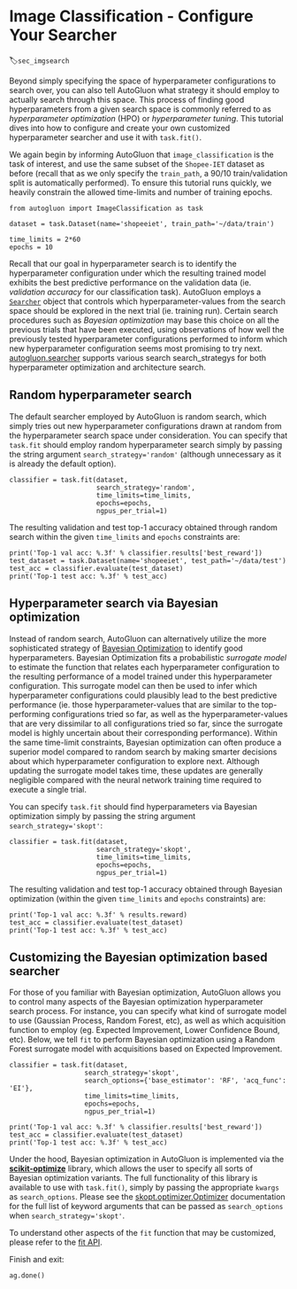 # Image Classification - Configure Your Searcher
:label:`sec_imgsearch`


Beyond simply specifying the space of hyperparameter configurations to search over, you can also tell AutoGluon what strategy it should employ to actually search through this space.  This process of finding good hyperparameters from a given search space is commonly referred to as *hyperparameter optimization* (HPO) or *hyperparameter tuning*.  This tutorial dives into how to configure and create your own customized hyperparameter searcher and use it with `task.fit()`.

We again begin by informing AutoGluon that `image_classification` is the task of interest, and  use the same subset of the `Shopee-IET` dataset as before (recall that as we only specify the `train_path`, a 90/10 train/validation split is automatically performed).  To ensure this tutorial runs quickly, we heavily constrain the allowed time-limits and number of training epochs.

```{.python .input}
from autogluon import ImageClassification as task

dataset = task.Dataset(name='shopeeiet', train_path='~/data/train')

time_limits = 2*60
epochs = 10
```

Recall that our goal in hyperparameter search is to identify the hyperparameter configuration under which the resulting trained model exhibits the best predictive performance on the validation data (ie. *validation accuracy* for our classification task).  AutoGluon employs a [`Searcher`](../api/autogluon.searcher.html) object that controls which hyperparameter-values from the search space should be explored in the next trial (ie. training run). Certain search procedures such as *Bayesian optimization* may base this choice on all the previous trials that have been executed, using observations of how well the previously tested hyperparameter configurations performed to inform which new hyperparameter configuration seems most promising to try next.  [autogluon.searcher](../api/autogluon.searcher.html) supports various search search_strategys for both hyperparameter optimization and architecture search. 

## Random hyperparameter search

The default searcher employed by AutoGluon is random search, which simply tries out new hyperparameter configurations drawn at random from the hyperparameter search space under consideration. You can specify that `task.fit` should employ random hyperparameter search simply by passing the string argument `search_strategy='random'` (although unnecessary as it is already the default option).

```{.python .input}
classifier = task.fit(dataset,
                      search_strategy='random',
                      time_limits=time_limits,
                      epochs=epochs,
                      ngpus_per_trial=1)
```

The resulting validation and test top-1 accuracy obtained through random search within the given `time_limits` and `epochs` constraints are:

```{.python .input}
print('Top-1 val acc: %.3f' % classifier.results['best_reward'])
test_dataset = task.Dataset(name='shopeeiet', test_path='~/data/test')
test_acc = classifier.evaluate(test_dataset)
print('Top-1 test acc: %.3f' % test_acc)
```

## Hyperparameter search via Bayesian optimization

Instead of random search, AutoGluon can alternatively utilize the more sophisticated strategy of [Bayesian Optimization](../api/autogluon.searcher.html) to identify good hyperparameters.  Bayesian Optimization fits a probabilistic *surrogate model* to estimate the function that relates each hyperparameter configuration to the resulting performance of a model trained under this hyperparameter configuration. This surrogate model can then be used to infer which hyperparameter configurations could plausibly lead to the best predictive performance (ie. those hyperparameter-values that are similar to the top-performing configurations tried so far, as well as the hyperparameter-values that are very dissimilar to all configurations tried so far, since the surrogate model is highly uncertain about their corresponding performance). Within the same time-limit constraints, Bayesian optimization can often produce a superior model  compared to random search by making smarter decisions about which hyperparameter configuration to explore next. Although updating the surrogate model takes time, these updates are generally negligible compared with the neural network training time required to execute a single trial. 

You can specify `task.fit` should find hyperparameters via Bayesian optimization simply by passing the string argument `search_strategy='skopt'`:

```{.python .input}
classifier = task.fit(dataset,
                      search_strategy='skopt',
                      time_limits=time_limits,
                      epochs=epochs,
                      ngpus_per_trial=1)
```

The resulting validation and test top-1 accuracy obtained through Bayesian optimization (within the given `time_limits` and `epochs` constraints) are:

```{.python .input}
print('Top-1 val acc: %.3f' % results.reward)
test_acc = classifier.evaluate(test_dataset)
print('Top-1 test acc: %.3f' % test_acc)
```

## Customizing the Bayesian optimization based searcher

For those of you familiar with Bayesian optimization, AutoGluon allows you to control many aspects of the Bayesian optimization hyperparameter search process.  For instance, you can specify what kind of surrogate model to use (Gaussian Process, Random Forest, etc), as well as which acquisition function to employ (eg. Expected Improvement, Lower Confidence Bound, etc).  Below, we tell `fit` to perform Bayesian optimization using a Random Forest surrogate model with acquisitions based on Expected Improvement.

```{.python .input}
classifier = task.fit(dataset,
                   search_strategy='skopt', 
                   search_options={'base_estimator': 'RF', 'acq_func': 'EI'},
                   time_limits=time_limits,
                   epochs=epochs,
                   ngpus_per_trial=1)

print('Top-1 val acc: %.3f' % classifier.results['best_reward'])
test_acc = classifier.evaluate(test_dataset)
print('Top-1 test acc: %.3f' % test_acc)
```

Under the hood, Bayesian optimization in AutoGluon is implemented via the [**scikit-optimize**](https://scikit-optimize.github.io/) library, which allows the user to specify all sorts of Bayesian optimization variants. The full functionality of this library is available to use with `task.fit()`, simply by passing the appropriate `kwargs` as `search_options`.  Please see the [skopt.optimizer.Optimizer](http://scikit-optimize.github.io/optimizer/index.html#skopt.optimizer.Optimizer) documentation for the full list of keyword arguments that can be passed as `search_options` when `search_strategy='skopt'`.

To understand other aspects of the `fit` function that may be customized, please refer to the [fit API](../api/autogluon.task.image_classification.html#autogluon.task.image_classification.ImageClassification.fit).

Finish and exit:
```{.python .input}
ag.done()
```
